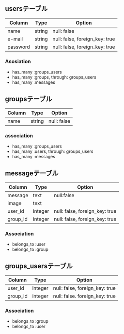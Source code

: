 ## usersテーブル

|Column|Type|Option|
|------|----|------|
|name|string|null: false|
|e-mail|string|null: false, foreign_key: true|
|password|string|null: false, foreign_key: true|

### Asosiation
- has_many :groups_users
- has_many :groups, through: groups_users
- has_many :messages

## groupsテーブル

|Column|Type|Option|
|------|----|------|
|name|string|null: false|

### association
- has_many :groups_users
- has_many :users, through: groups_users
- has_many :messages

## messageテーブル

|Column|Type|Option|
|------|----|------|
|message|text|null:false|
|image|text|
|user_id|integer|null: false, foreign_key: true|
|group_id|integer|null: false, foreign_key: true|

### Association
- belongs_to :user
- belongs_to :group

## groups_usersテーブル

|Column|Type|Option|
|------|----|------|
|user_id|integer|null: false, foreign_key: true|
|group_id|integer|null: false. foreign_key: true|

### Association
- belongs_to :group
- belongs_to :user